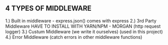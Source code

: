 4 TYPES OF MIDDLEWARE
----------------------
1.) Built in middleware - express.json() comes with express
2.) 3rd Party Middleware HAVE TO INSTALL WITH YARN/NPM
         - MORGAN (http request logger)
3.) Custum Middleware  (we write it ourselves) (used in this project)
4.) Error Middleware (catch errors in other middleware functions)